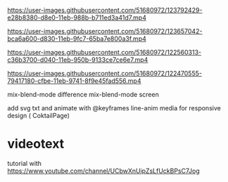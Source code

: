 

https://user-images.githubusercontent.com/51680972/123792429-e28b8380-d8e0-11eb-988b-b711ed3a41d7.mp4



https://user-images.githubusercontent.com/51680972/123657042-bca6a600-d830-11eb-9fc7-65ba7e800a3f.mp4



https://user-images.githubusercontent.com/51680972/122560313-c36b3700-d040-11eb-950b-9133ce7ce6e7.mp4



https://user-images.githubusercontent.com/51680972/122470555-79417180-cfbe-11eb-9741-8f9e45fad556.mp4

mix-blend-mode difference
mix-blend-mode screen 

add svg txt and animate with @keyframes line-anim
 media for responsive design ( CoktailPage) 




# videotext
tutorial with 
https://www.youtube.com/channel/UCbwXnUipZsLfUckBPsC7Jog
